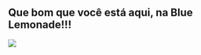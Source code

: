 ## Que bom que você está aqui, na Blue Lemonade!!!

  <img src="https://content.codecademy.com/articles/github-pages-via-web-app/happy-ice-cream.gif" />

